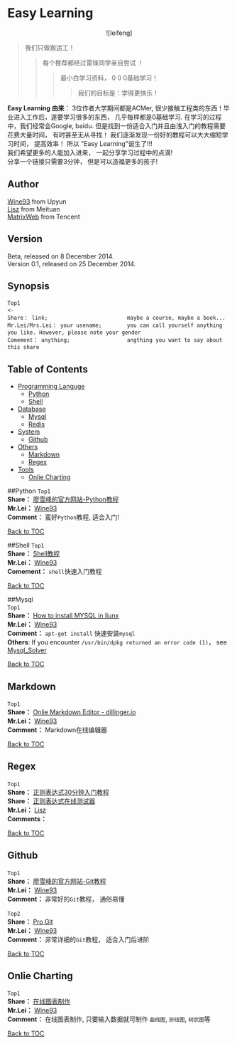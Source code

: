 

# Easy Learning
<center>  ![leifeng] </center>  


> 我们只做搬运工！   
>> 每个推荐都经过雷锋同学亲自尝试 ！    
>>> 最小白学习资料， 0 0 0基础学习！  
>>>> 我们的目标是：学得更快乐！


**Easy Learning 由来**： 3位作者大学期间都是ACMer, 很少接触工程类的东西！毕业进入工作后，遂要学习很多的东西， 几乎每样都是0基础学习. 在学习的过程中，我们经常会Google, baidu. 但是找到一份适合入门并且由浅入门的教程需要花费大量时间， 有时甚至无从寻找！ 我们逐渐发现一份好的教程可以大大缩短学习时间， 提高效率！ 所以 "Easy Learning"诞生了!!!  
我们希望更多的人能加入进来， 一起分享学习过程中的点滴!   
分享一个链接只需要3分钟， 但是可以造福更多的孩子! 


## Author
[Wine93]   from Upyun  
[Lisz] from Meituan  
[MatrixWeb] from Tencent 


## Version  
Beta, released on 8 December 2014.   
Version 0.1, released on 25 December 2014.   


## Synopsis  

```   
Top1                                                                                            <-  
Share： link;                         maybe a course, maybe a book...
Mr.Lei/Mrs.Lei： your usename;        you can call yourself anything you like. However, please note your gender
Comement： anything;                  angthing you want to say about this share
```   


## Table of Contents
* [Programming Languge](#python)  
    * [Python](#python)
    * [Shell](#shell)  
* [Database](#mysql)
    * [Mysql](#mysql)
    * [Redis](#redis)  
* [System](#github)
    * [Github](#github)  
* [Others](#markdown)  
    * [Markdown](#markdown)
    * [Regex](#regex)
* [Tools](#onlie-charting)  
    * [Onlie Charting](#onlie-charting)  


##Python
`Top1`  
**Share：** [廖雪峰的官方网站-Python教程]  
**Mr.Lei：**  [Wine93]  
**Comment：** 蛮好`Python`教程, 适合入门!

[Back to TOC](#table-of-contents)


##Shell
`Top1`  
**Share：** [Shell教程]  
**Mr.Lei：**  [Wine93]  
**Comement：**  `shell`快速入门教程

[Back to TOC](#table-of-contents)


##Mysql  
`Top1`  
**Share：** [How to install MYSQL in liunx]  
**Mr.Lei：**  [Wine93]  
**Comment：** `apt-get install` 快速安装`mysql`  
**Others**: If you encounter `/usr/bin/dpkg returned an error code (1)`， see [Mysql_Solver]  

[Back to TOC](#table-of-contents)


## Markdown  
`Top1`  
**Share：** [Onlie Markdown Editor - dillinger.io]  
**Mr.Lei：**  [Wine93]  
**Comment：** Markdown在线编辑器 

[Back to TOC](#table-of-contents)


## Regex
`Top1`  
**Share：** [正则表达式30分钟入门教程]  
**Share：** [正则表达式在线测试器]  
**Mr.Lei：** [Lisz]  
**Comments：**  

[Back to TOC](#table-of-contents)

## Github
`Top1`  
**Share：**  [廖雪峰的官方网站-Git教程]  
**Mr.Lei：**  [Wine93]  
**Comment：**  非常好的`Git`教程， 通俗易懂  

`Top2`  
**Share：**  [Pro Git]  
**Mr.Lei：**  [Wine93]  
**Comment：**  非常详细的`Git`教程， 适合入门后进阶 

[Back to TOC](#table-of-contents)  

## Onlie Charting   

`Top1`  
**Share：** [在线图表制作]  
**Mr.Lei：**  [Wine93]  
**Comment：**  在线图表制作, 只要输入数据就可制作 `曲线图`, `折线图`, `树状图`等

[Back to TOC](#table-of-contents)

[leifeng]: https://raw.githubusercontent.com/Wine93/Wine93.github.io/master/_pictures/Leifeng.jpg

[Wine93]: https://github.com/Wine93 

[Lisz]: https://github.com/lishaozhe01  

[MatrixWeb]: https://github.com/MatrixWeb

[廖雪峰的官方网站-Python教程]: http://www.liaoxuefeng.com/wiki/001374738125095c955c1e6d8bb493182103fac9270762a000

[Shell教程]: http://see.xidian.edu.cn/cpp/view/6994.html

[How to install MYSQL in liunx]: http://wiki.ubuntu.org.cn/MySQL

[Mysql_Solver]: http://www.code06.com/system/dongwuming/30304.html

[Onlie Markdown Editor - dillinger.io]: http://dillinger.io/#onlie-charting

[正则表达式30分钟入门教程]: http://www.jb51.net/tools/zhengze.html

[正则表达式在线测试器]: http://regexpal.com

[廖雪峰的官方网站-Git教程]: http://www.liaoxuefeng.com/wiki/0013739516305929606dd18361248578c67b8067c8c017b000

[Pro Git]: http://git-scm.com/book/zh/v1

[在线图表制作]: http://charts.udpwork.com/















